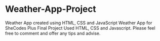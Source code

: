 # Weather-App-Project
Weather App created using HTML, CSS and JavaScript
Weather App for SheCodes Plus Final Project
Used HTML, CSS and Javascript.
Please feel free to comment and offer any tips and advise.

